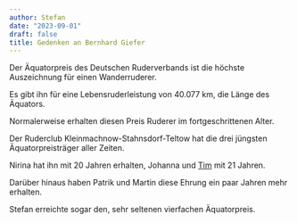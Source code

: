 ```yaml
---
author: Stefan
date: "2023-09-01"
draft: false
title: Gedenken an Bernhard Giefer
---
```


Der Äquatorpreis des Deutschen Ruderverbands ist die höchste Auszeichnung für einen Wanderruderer.

Es gibt ihn für eine Lebensruderleistung von 40.077 km, die Länge des Äquators.

Normalerweise erhalten diesen Preis Ruderer im fortgeschrittenen Alter.

Der Ruderclub Kleinmachnow-Stahnsdorf-Teltow hat die drei jüngsten Äquatorpreisträger aller Zeiten.

Nirina hat ihn mit 20 Jahren erhalten, Johanna und [Tim](berichte/2023/aequatorpreis_tim_2023/) mit 21 Jahren.

Darüber hinaus haben Patrik und Martin diese Ehrung ein paar Jahren mehr erhalten.

Stefan erreichte sogar den, sehr seltenen vierfachen Äquatorpreis.



